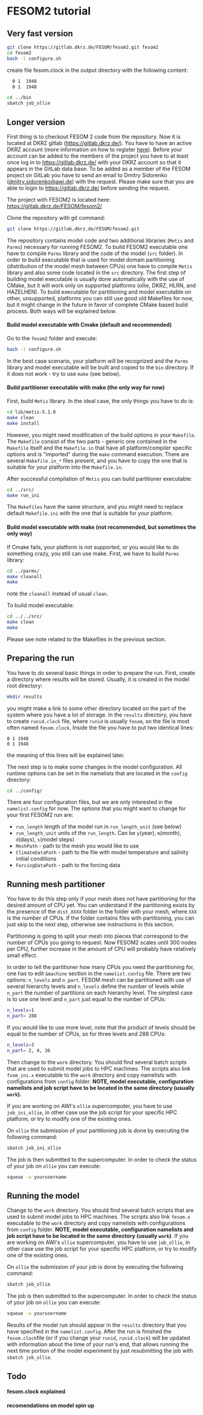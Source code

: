 FESOM2 tutorial
==============

Very fast version
----------------
```bash
git clone https://gitlab.dkrz.de/FESOM/fesom2.git fesom2 
cd fesom2
bash -l configure.sh
```

create file fesom.clock in the output directory with the following content:

```bash
  0 1  1948
  0 1  1948
```

```bash
cd ../bin
sbatch job_ollie
```

Longer version
-------------

First thing is to checkout FESOM 2 code from the repository. Now it is located at DKRZ gitlab (https://gitlab.dkrz.de/). You have to have an active DKRZ account (more information on how to register [here](https://www.dkrz.de/up/my-dkrz/getting-started/account/DKRZ-user-account)). Before your account can be added to the members of the project you have to at least once log in to https://gitlab.dkrz.de/ with your DKRZ account so that it appears in the GitLab data base. To be added as a member of the FESOM project on GitLab you have to send an email to Dmitry Sidorenko (dmitry.sidorenko@awi.de) with the request. Please make sure that you are able to login to https://gitlab.dkrz.de/ before sending the request.

The project with FESOM2 is located here: 
https://gitlab.dkrz.de/FESOM/fesom2/

Clone the repository with git command:

```bash
git clone https://gitlab.dkrz.de/FESOM/fesom2.git
```
The repository contains model code and two additional libraries (`Metis` and `Parms`) necessary for running FESOM2. To build FESOM2 executable one have to compile `Parms` library and the code of the model (`src` folder). In order to build executable that is used for model domain partitioning (distribution of the model mesh between CPUs) one have to compile `Metis` library and also some code located in the `src` directory. The first step of building model executable is usually done automatically with the use of CMake, but it will work only on supported platforms (ollie, DKRZ, HLRN, and HAZELHEN). To build executable for partitioning and model executable on other, unsupported, platforms you can still use good old Makefiles for now, but it might change in the future in favor of complete CMake based build process. Both ways will be explained below. 

#### Build model executable with Cmake (default and recommended)

Go to the `fesom2` folder and execute:

```bash
bash -l configure.sh 
```
In the best case scenario, your platform will be recognized and the `Parms` library and model executable will be built and copied to the `bin` directory. If it does not work - try to use `make` (see below).

#### Build partitioner executable with make (the only way for now)

First, build `Metis` library. In the ideal case, the only things you have to do is:

```bash
cd lib/metis-5.1.0
make clean
make install
```

However, you might need modification of the build options in your `Makefile`. The `Makefile` consist of the two parts - generic one contained in the `Makefile` itself and the `Makefile.in` that have all platform/compiler specific options and is "imported" during the `make` command execution. There are several `Makefile.in_*` files present, and you have to copy the one that is suitable for your platform into the `Makefile.in`. 

After successful compilation of `Metis` you can build partitioner executable:
```bash
cd ../src/
make run_ini
```
The `Makefiles` have the same structure, and you might need to replace default `Makefile.ini` with the one that is suitable for your platform.

#### Build model executable with make (not recommended, but sometimes the only way)

If Cmake fails, your platform is not supported, or you would like to do something crazy, you still can use make.
First, we have to build `Parms` library:

```bash
cd ../parms/
make cleanall
make
```
note the `cleanall` instead of usual `clean`.

To build model executable:
```bash
cd ../../src/
make clean
make
```

Please see note related to the Makefiles in the previous section.

Preparing the run
----------------

You have to do several basic things in order to prepare the run. First, create a directory where results will be stored. Usually, it is created in the model root directory:

```bash
mkdir results
```

you might make a link to some other directory located on the part of the system where you have a lot of storage. In the `results` directory, you have to create `runid.clock` file, where `runid` is usually `fesom`, so the file is most often named `fesom.clock`. Inside the file you have to put two identical lines:
```
0 1 1948
0 1 1948
```
the meaning of this lines will be explained later. 

The next step is to make some changes in the model configuration. All runtime options can be set in the namelists that are located in the `config` directory:
```bash
cd ../config/
```

There are four configuration files, but we are only interested in the `namelist.config` for now. The options that you might want to change for your first FESOM2 run are:

* `run_length` length of the model run in `run_length_unit` (see below)
* `run_length_unit` units of the `run_length`. Can be `y`(year), `m`(month), `d`(days), `s`(model steps)
* `MeshPath` - path to the mesh you would like to use
* `ClimateDataPath` - path to the file with model temperature and salinity initial conditions
* `ForcingDataPath` - path to the forcing data

Running mesh partitioner
-----------------------
You have to do this step only if your mesh does not have partitioning for the desired amount of CPU yet. You can understand if the partitioning exists by the presence of the `dist_XXXX` folder in the folder with your mesh, where `XXX` is the number of CPUs. If the folder contains files with partitioning, you can just skip to the next step, otherwise see instructions in this section. 

Partitioning is going to split your mesh into pieces that correspond to the number of CPUs you going to request. Now FESOM2 scales until 300 nodes per CPU, further increase in the amount of CPU will probably have relatively small effect.

In order to tell the partitioner how many CPUs you need the partitioning for, one has to edit `&machine` section in the `namelist.config` file. There are two options: `n_levels` and `n_part`. FESOM mesh can be partitioned with use of several hierarchy levels and `n_levels` define the number of levels while `n_part` the number of partitions on each hierarchy level. The simplest case is to use one level and `n_part` just equal to the number of CPUs:
```bash
n_levels=1
n_part= 288           
```
If you would like to use more level, note that the product of levels should be equal to the number of CPUs, so for three levels and 288 CPUs:
```bash
n_levels=3
n_part= 2, 4, 36
```

Then change to the `work` directory. You should find several batch scripts that are used to submit model jobs to HPC machines. The scripts also link `fvom_ini.x` executable to the `work` directory and copy namelists with configurations from `config` folder. **NOTE, model executable, configuration namelists and job script have to be located in the same directory (usually `work`)**. 
 
If you are working on AWI's `ollie` supercomputer, you have to use `job_ini_ollie`, in other case use the job script for your specific HPC platform, or try to modify one of the existing ones.

On `ollie` the submission of your partitioning job is done by executing the following command:
```bash
sbatch job_ini_ollie
```
The job is then submitted to the supercomputer. In order to check the status of your job on `ollie` you can execute:
```bash
squeue -u yourusername
```


Running the model
----------------
Change to the `work` directory. You should find several batch scripts that are used to submit model jobs to HPC machines. The scripts also link `fesom.x` executable to the `work` directory and copy namelists with configurations from `config` folder. **NOTE, model executable, configuration namelists and job script have to be located in the same directory (usually `work`)**.  If you are working on AWI's `ollie` supercomputer, you have to use `job_ollie`, in other case use the job script for your specific HPC platform, or try to modify one of the existing ones.

On `ollie` the submission of your job is done by executing the following command:
```bash
sbatch job_ollie
```
The job is then submitted to the supercomputer. In order to check the status of your job on `ollie` you can execute:
```bash
squeue -u yourusername
```

Results of the model run should appear in the `results` directory that you have specified in the `namelist.config`. After the run is finished the `fesom.clock`file (or if you change your `runid`, `runid.clock`)  will be updated with information about the time of your run's end, that allows running the next time portion of the model experiment by just resubmitting the job with `sbatch job_ollie`. 

Todo
----

#### fesom.clock explained
#### recomendations on model spin up


